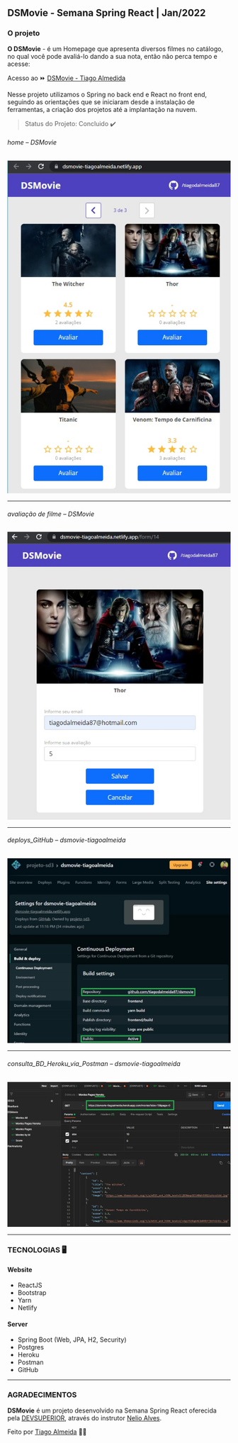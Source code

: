 ## DSMovie - Semana Spring React | Jan/2022

### O projeto

**O DSMovie** - é um Homepage que apresenta diversos filmes no catálogo, no qual você pode avaliá-lo dando a sua nota, então não perca tempo e acesse: 

Acesso ao ⏩ [DSMovie - Tiago Almedida](https://dsmovie-tiagoalmeida.netlify.app/) 

Nesse projeto utilizamos o Spring no back end e React no front end, seguindo as orientações que se iniciaram desde a instalação de ferramentas, a criação dos projetos até a implantação na nuvem.

> Status do Projeto: Concluido :heavy_check_mark:

###### home – DSMovie
![home_page](https://github.com/tiagodalmeida87/dsmovie/blob/main/img/home_dsmovie-tiagoalmeida.jpg)

---
###### avaliação de filme – DSMovie
![Dashboard](https://github.com/tiagodalmeida87/dsmovie/blob/main/img/avaliacao_filme.jpg)


---
###### deploys_GitHub – dsmovie-tiagoalmeida
![deploys](https://github.com/tiagodalmeida87/dsmovie/blob/main/img/deploy_netlify.jpg)

---
###### consulta_BD_Heroku_via_Postman – dsmovie-tiagoalmeida
![Consulta a BD Heroku](https://github.com/tiagodalmeida87/dsmovie/blob/main/img/consulta_Heroku.jpg)

---
### TECNOLOGIAS 🖥️

#### Website  
- ReactJS
- Bootstrap
- Yarn
- Netlify

#### Server 
- Spring Boot (Web, JPA, H2, Security)
- Postgres
- Heroku
- Postman
- GitHub

---
### AGRADECIMENTOS
**DSMovie** é um projeto desenvolvido na Semana Spring React oferecida pela [DEVSUPERIOR](https://devsuperior.com.br/), através do instrutor [Nelio Alves](https://www.instagram.com/devsuperior.ig/).

Feito por [Tiago Almeida](https://github.com/tiagodalmeida87) 🧑‍💻
